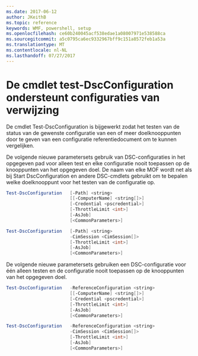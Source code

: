```yaml
---
ms.date: 2017-06-12
author: JKeithB
ms.topic: reference
keywords: WMF, powershell, setup
ms.openlocfilehash: ce60b240045acf538edae1a08007971e538588ca
ms.sourcegitcommit: a5c0795ca6ec9332967bff9c151a8572feb1a53a
ms.translationtype: MT
ms.contentlocale: nl-NL
ms.lasthandoff: 07/27/2017
---
```

# <a name="test-dscconfiguration-cmdlet-supports-reference-configurations"></a>De cmdlet test-DscConfiguration ondersteunt configuraties van verwijzing

De cmdlet Test-DscConfiguration is bijgewerkt zodat het testen van de status van de gewenste configuratie van een of meer doelknooppunten door te geven van een configuratie referentiedocument om te kunnen vergelijken.

De volgende nieuwe parametersets gebruik van DSC-configuraties in het opgegeven pad voor alleen test en elke configuratie nooit toepassen op de knooppunten van het opgegeven doel. De naam van elke MOF wordt net als bij Start DscConfiguration en andere DSC-cmdlets gebruikt om te bepalen welke doelknooppunt voor het testen van de configuratie op. 

```powershell
Test-DscConfiguration   [-Path] <string> 
                        [[-ComputerName] <string[]>] 
                        [-Credential <pscredential>] 
                        [-ThrottleLimit <int>] 
                        [-AsJob] 
                        [<CommonParameters>]

Test-DscConfiguration   [-Path] <string> 
                        -CimSession <CimSession[]> 
                        [-ThrottleLimit <int>] 
                        [-AsJob] 
                        [<CommonParameters>]
```

De volgende nieuwe parametersets gebruiken een DSC-configuratie voor één alleen testen en de configuratie nooit toepassen op de knooppunten van het opgegeven doel. 

```powershell
Test-DscConfiguration   -ReferenceConfiguration <string> 
                        [[-ComputerName] <string[]>]
                        [-Credential <pscredential>] 
                        [-ThrottleLimit <int>] 
                        [-AsJob] 
                        [<CommonParameters>]

Test-DscConfiguration   -ReferenceConfiguration <string> 
                        -CimSession <CimSession[]> 
                        [-ThrottleLimit <int>] 
                        [-AsJob] 
                        [<CommonParameters>]
```

